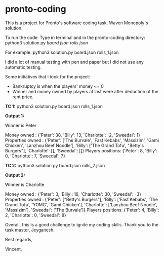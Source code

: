 # pronto-coding

This is a project for Pronto's software coding task. Waven Monopoly's solution.

To run the code:
Type in terminal and in the pronto-coding directory:
python3 solution.py *board json* *rolls json*

For example: 
python3 solution.py board.json rolls_1.json


I did a lot of manual testing with pen and paper but I did not use any automatic testing.

Some initiatives that I took for the project:
- Bankruptcy is when the players' money <= 0
- Winner and money owned by players at last were after deduction of the rent price.






**TC 1:**
python3 solution.py board.json rolls_1.json

**Output 1:**

Winner is  Peter

Money owned :  {'Peter': 38, 'Billy': 13, 'Charlotte': -2, 'Sweedal': 1}
Properties owned :  {'Peter': ['The Burvale', 'Fast Kebabs', 'Massizim', 'Gami Chicken', 'Lanzhou Beef Noodle'], 'Billy': ['The Grand Tofu', "Betty's Burgers"], 'Charlotte': [], 'Sweedal': []}
Players positions:  {'Peter': 8, 'Billy': 0, 'Charlotte': 7, 'Sweedal': 7}

**TC 2:**
python3 solution.py board.json rolls_2.json

**Output 2:**

Winner is  Charlotte

Money owned :  {'Peter': 3, 'Billy': 19, 'Charlotte': 30, 'Sweedal': -3}
Properties owned :  {'Peter': ["Betty's Burgers"], 'Billy': ['Fast Kebabs', 'The Grand Tofu', 'YOMG', 'Gami Chicken'], 'Charlotte': ['Lanzhou Beef Noodle', 'Massizim'], 'Sweedal': ['The Burvale']}
Players positions:  {'Peter': 4, 'Billy': 2, 'Charlotte': 0, 'Sweedal': 8}






Overall, this is a good challenge to ignite my coding skills. Thank you to the task master, Jeyganesh.

Best regards,

Vincent.
